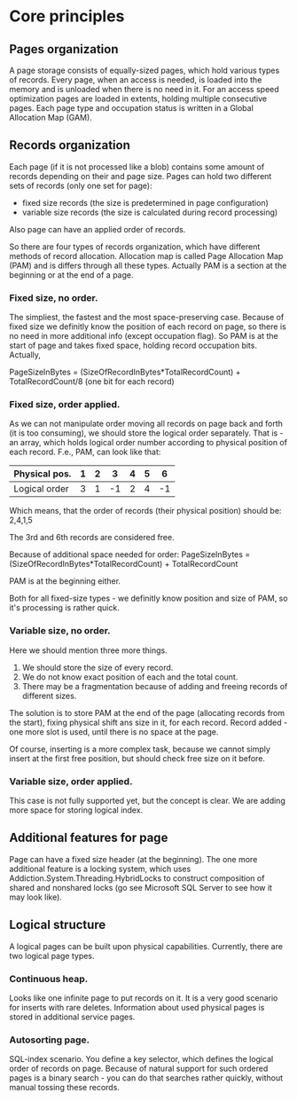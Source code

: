# Core principles

## Pages organization 

A page storage consists of equally-sized pages, which hold various types of records.
Every page, when an access is needed, is loaded into the memory and is unloaded when there is no need in it.
For an access speed optimization pages are loaded in extents, holding multiple consecutive pages. 
Each page type and occupation status is written in a Global Allocation Map (GAM).

## Records organization

Each page (if it is not processed like a blob) contains some amount of records depending on their and page size.
Pages can hold two different sets of records (only one set for page):
- fixed size records (the size is predetermined in page configuration)
- variable size records (the size is calculated during record processing)

Also page can have an applied order of records.

So there are four types of records organization, which have different methods of record allocation.
Allocation map is called Page Allocation Map (PAM) and is differs through all these types.
Actually PAM is a section at the beginning or at the end of a page.

### Fixed size, no order.
The simpliest, the fastest and the most space-preserving case.
Because of fixed size we definitly know the position of each record on page, so there is no need in more additional info (except occupation flag).
So PAM is at the start of page and takes fixed space, holding record occupation bits.
Actually,

PageSizeInBytes = (SizeOfRecordInBytes*TotalRecordCount) + TotalRecordCount/8 (one bit for each record)

### Fixed size, order applied.
As we can not manipulate order moving all records on page back and forth (it is too consuming), we should store the logical order separately.
That is - an array, which holds logical order number according to physical position of each record.
F.e., PAM, can look like that:

|Physical pos.|1|2|3 |4|5|6 |
|-------------|-|-|--|-|-|--|
|Logical order|3|1|-1|2|4|-1|

Which means, that the order of records (their physical position) should be:
2,4,1,5

The 3rd and 6th records are considered free.

Because of additional space needed for order:
PageSizeInBytes = (SizeOfRecordInBytes*TotalRecordCount) + TotalRecordCount

PAM is at the beginning either.

Both for all fixed-size types - we definitly know position and size of PAM, so it's processing is rather quick.

### Variable size, no order.

Here we should mention three more things.
1. We should store the size of every record.
2. We do not know exact position of each and the total count.
3. There may be a fragmentation because of adding and freeing records of different sizes.

The solution is to store PAM at the end of the page (allocating records from the start), fixing physical shift ans size in it, for each record.
Record added - one more slot is used, until there is no space at the page.

Of course, inserting is a more complex task, because we cannot simply insert at the first free position, but should check free size on it before.

### Variable size, order applied.

This case is not fully supported yet, but the concept is clear.
We are adding more space for storing logical index.

## Additional features for page

Page can have a fixed size header (at the beginning).
The one more additional feature is a locking system, which uses Addiction.System.Threading.HybridLocks to construct composition of shared and nonshared locks (go see Microsoft SQL Server to see how it may look like).

## Logical structure 

A logical pages can be built upon physical capabilities.
Currently, there are two logical page types.

### Continuous heap.

Looks like one infinite page to put records on it. It is a very good scenario for inserts with rare deletes.
Information about used physical pages is stored in additional service pages.

### Autosorting page.

SQL-index scenario. You define a key selector, which defines the logical order of records on page.
Because of natural support for such ordered pages is a binary search - you can do that searches rather quickly, without manual tossing these records.

